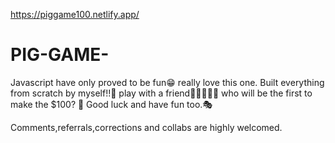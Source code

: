 https://piggame100.netlify.app/
# PIG-GAME-
Javascript have only proved to be fun😁 really love this one. Built everything from scratch by myself!!🥰
play with a friend👨🏾‍🤝‍👨🏼 who will be the first to make the $100? 🤑 Good luck and have fun too.🎭

Comments,referrals,corrections and collabs are highly welcomed.
